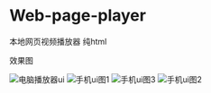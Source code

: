 # Web-page-player
本地网页视频播放器 纯html

效果图




![电脑播放器ui](https://github.com/user-attachments/assets/6e983f2a-afbb-4374-af77-656a4c1ee3e1)
![手机ui图1](https://github.com/user-attachments/assets/705ebbfe-ff95-472c-ba77-1cf053588205)
![手机ui图3](https://github.com/user-attachments/assets/5c87879a-7d92-4acd-8fea-54ed20e9abf6)
![手机ui图2](https://github.com/user-attachments/assets/eb28b4b1-4ff2-490d-a03f-da8f6b5f4aa0)
